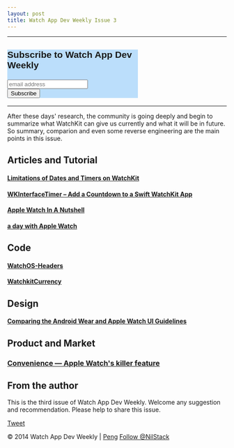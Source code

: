 ```yaml
---
layout: post
title: Watch App Dev Weekly Issue 3
---
```

---
<!-- Begin MailChimp Signup Form -->
<link href="//cdn-images.mailchimp.com/embedcode/slim-081711.css" rel="stylesheet" type="text/css">
<style type="text/css">
	#mc_embed_signup{background:#BBDEFB; clear:left; font:18px Helvetica,Arial,sans-serif;  width:300px;}
	
</style>
<div id="mc_embed_signup">
<form action="//github.us9.list-manage.com/subscribe/post?u=ff5dae3ddc1f4cead9b9d7277&amp;id=868c3a1b23" method="post" id="mc-embedded-subscribe-form" name="mc-embedded-subscribe-form" class="validate" target="_blank" novalidate>
    <div id="mc_embed_signup_scroll">
	<label for="mce-EMAIL"><h3>Subscribe to Watch App Dev Weekly</h3></label>
	<input type="email" value="" name="EMAIL" class="email" id="mce-EMAIL" placeholder="email address" required>
    <div style="position: absolute; left: -5000px;"><input type="text" name="b_ff5dae3ddc1f4cead9b9d7277_868c3a1b23" tabindex="-1" value=""></div>
    <div class="clear"><input type="submit" value="Subscribe" name="subscribe" id="mc-embedded-subscribe" class="button"></div>
    </div>
</form>
</div>

<!--End mc_embed_signup-->

---

After these days' research, the community is going deeply and begin to summarize what WatchKit can give us currently and what it will be in future. So summary, comparion and even some reverse engineering are the main points in this issue.

## Articles and Tutorial

#### [Limitations of Dates and Timers on WatchKit](http://conradstoll.com/blog/2014/11/18/limitations-of-dates-and-timers-on-watchkit)

#### [WKInterfaceTimer – Add a Countdown to a Swift WatchKit App](http://www.codingexplorer.com/wkinterfacetimer-add-countdown-swift-watchkit-app/)

#### [Apple Watch In A Nutshell](http://www.toptal.com/ios/apple-watch-in-a-nutshell)

#### [a day with Apple Watch](http://furbo.org/2014/11/20/a-day-with-apple-watch/)

## Code

#### [WatchOS-Headers](https://github.com/nickfrey/WatchOS-Headers)

#### [WatchkitCurrency](https://github.com/johnno1962/WatchkitCurrency)

## Design

#### [Comparing the Android Wear and Apple Watch UI Guidelines](http://thoughtwax.com/2014/11/guideline-watch/)


## Product and Market

### [Convenience — Apple Watch's killer feature](http://www.imore.com/convenience-apple-watchs-killer-feature)

## From the author

This is the third issue of Watch App Dev Weekly. Welcome any suggestion and recommendation.
Please help to share this issue.

<a href="https://twitter.com/share" class="twitter-share-button" data-via="NilStack" data-size="large" data-hashtags="WatchAppDevWeekly">Tweet</a>

<script>!function(d,s,id){var js,fjs=d.getElementsByTagName(s)[0],p=/^http:/.test(d.location)?'http':'https';if(!d.getElementById(id)){js=d.createElement(s);js.id=id;js.src=p+'://platform.twitter.com/widgets.js';fjs.parentNode.insertBefore(js,fjs);}}(document, 'script', 'twitter-wjs');</script>


© 2014 Watch App Dev Weekly | [Peng](https://twitter.com/NilStack) 
<a href="https://twitter.com/NilStack" class="twitter-follow-button" data-show-count="false">Follow @NilStack</a>

<script>!function(d,s,id){var js,fjs=d.getElementsByTagName(s)[0],p=/^http:/.test(d.location)?'http':'https';if(!d.getElementById(id)){js=d.createElement(s);js.id=id;js.src=p+'://platform.twitter.com/widgets.js';fjs.parentNode.insertBefore(js,fjs);}}(document, 'script', 'twitter-wjs');</script>